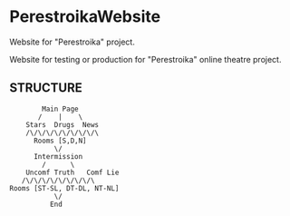 # PerestroikaWebsite
Website for "Perestroika" project.

Website for testing or production for "Perestroika" online theatre project.

## STRUCTURE

            Main Page
           /    |    \
        Stars  Drugs  News
        /\/\/\/\/\/\/\/\/\
          Rooms [S,D,N]
               \/
          Intermission
            /      \
		Uncomf Truth   Comf Lie
       /\/\/\/\/\/\/\/\/\
	Rooms [ST-SL, DT-DL, NT-NL]
               \/
              End
       
